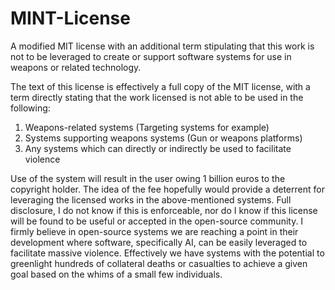 # MINT-License
A modified MIT license with an additional term stipulating that this work is not to be leveraged to create or support software systems for use in weapons or related technology.

The text of this license is effectively a full copy of the MIT license, with a term directly stating that the work licensed is not able to be used in the following:
1)  Weapons-related systems (Targeting systems for example)
2)  Systems supporting weapons systems (Gun or weapons platforms)
3)  Any systems which can directly or indirectly be used to facilitate violence

Use of the system will result in the user owing 1 billion euros to the copyright holder. The idea of the fee hopefully would provide a deterrent for leveraging the licensed works in the above-mentioned systems. Full disclosure, I do not know if this is enforceable, nor do I know if this license will be found to be useful or accepted in the open-source community. I firmly believe in open-source systems we are reaching a point in their development where software, specifically AI, can be easily leveraged to facilitate massive violence. Effectively we have systems with the potential to greenlight hundreds of collateral deaths or casualties to achieve a given goal based on the whims of a small few individuals.
